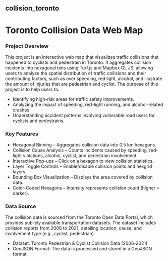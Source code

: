 ## collision_toronto
# Toronto Collision Data Web Map
### Project Overview
This project is an interactive web map that visualizes traffic collisions that happened to cyclists and pedestrain in Toronto. It aggregates collision incidents into hexagonal bins using Turf.js and Mapbox GL JS, allowing users to analyze the spatial distribution of traffic collisions and their contributing factors, such as over speeding, red light, alcohol, and illustrate the amount of injuries that are pedestrian and cyclist. 
The purpose of this project is to help users to:
- Identifying high-risk areas for traffic safety improvements.
- Analyzing the impact of speeding, red-light running, and alcohol-related crashes.
- Understanding accident patterns involving vulnerable road users for cyclists and pedestrains. 

### Key Features
- Hexagonal Binning – Aggregates collision data into 0.5 km hexagons.
- Collision Cause Analysis – Counts incidents caused by speeding, red-light violations, alcohol, cyclist, and pedestrian involvement.
- Interactive Pop-ups – Click on a hexagon to view collision statistics.
- Layer Toggle Controls – Enable/disable collision points and hexgrid layers.
- Bounding Box Visualization – Displays the area covered by collision data.
- Color-Coded Hexagons – Intensity represents collision count (higher = darker).

### Data Source
The collision data is sourced from the Toronto Open Data Portal, which provides publicly available transportation datasets. The dataset includes collision reports from 2006 to 2021, detailing location, cause, and involvement type (e.g., cyclist, pedestrian).
- Dataset: Toronto Pedestrian & Cyclist Collision Data (2006-2021)
- GeoJSON Format: The data is processed and stored in a GeoJSON format